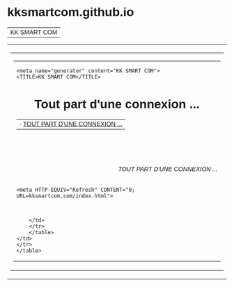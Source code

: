 # kksmartcom.github.io

 <html xmlns="http://www.w3.org/1999/xhtml" lang="en">

<head>
	<meta http-equiv="Content-Type" content="text/html; charset=utf-8" />
	<meta name="description" content="" />
	<meta name="keywords" content="" />
	<title>KK SMART COM</title>
	<style type="text/css">
	<!--

body {
margin: 0; padding: 0; margin-bottom: 15px; margin-top: 8px;
background: #77b;
}
body, td {
font: 14px "Trebuchet MS", Verdana, Arial, Helvetica, sans-serif;
}

#subTitle {
background: #000; color: #fff; padding: 4px; font-weight: bold;
}

#siteNavigation a, #siteNavigation .current {
font-weight: bold; color: #448;
}
#siteNavigation a:link { text-decoration: none; }
#siteNavigation a:visited { text-decoration: none; }

#siteNavigation .current { background-color: #ccd; }

#siteNavigation a:hover { text-decoration: none; background-color: #fff; color: #000; }
#siteNavigation a:active { text-decoration: none; background-color: #ccc; }

a:link { text-decoration: underline; color: #00f; }
a:visited { text-decoration: underline; color: #000; }
a:hover { text-decoration: underline; color: #c00; }
a:active { text-decoration: underline; }

#pageContent {
clear: both;
border-bottom: 6px solid #000;
padding: 10px; padding-top: 20px;
line-height: 1.65em;
background-image: url(backblue.gif);
background-repeat: no-repeat;
background-position: top right;
}

#pageContent, #siteNavigation {
background-color: #ccd;
}

.imgLeft { float: left; margin-right: 10px; margin-bottom: 10px; }
.imgRight { float: right; margin-left: 10px; margin-bottom: 10px; }

hr { height: 1px; color: #000; background-color: #000; margin-bottom: 15px; }

h1 { margin: 0; font-weight: bold; font-size: 2em; }
h2 { margin: 0; font-weight: bold; font-size: 1.6em; }
h3 { margin: 0; font-weight: bold; font-size: 1.3em; }
h4 { margin: 0; font-weight: bold; font-size: 1.18em; }

.blak { background-color: #000; }
.hide { display: none; }
.tableWidth { min-width: 400px; }

.tblRegular { border-collapse: collapse; }
.tblRegular td { padding: 6px; background-image: url(fade.gif); border: 2px solid #99c; }
.tblHeaderColor, .tblHeaderColor td { background: #99c; }
.tblNoBorder td { border: 0; }

// -->
</style>

</head>

<table width="76%" border="0" align="center" cellspacing="0" cellpadding="3" class="tableWidth">
	<tr>
	<td id="subTitle">KK SMART COM</td>
	</tr>
</table>
<table width="76%" border="0" align="center" cellspacing="0" cellpadding="0" class="tableWidth">
<tr class="blak">
<td>
	<table width="100%" border="0" align="center" cellspacing="1" cellpadding="0">
	<tr>
	<td colspan="6"> 
		<table width="100%" border="0" align="center" cellspacing="0" cellpadding="10">
		<tr> 
		<td id="pageContent">

    <meta name="generator" content="KK SMART COM">
    <TITLE>KK SMART COM</TITLE>

</HEAD>
<BODY>
<H1 ALIGN=Center>Tout part d'une connexion ...</H1>
	<TABLE BORDER="0" WIDTH="100%" CELLSPACING="1" CELLPADDING="0">
		<TR>
			<TD BACKGROUND="fade.gif">
				&middot;
					<A HREF="kksmartcom.com/index.html">
						TOUT PART D'UNE CONNEXION ...
					</A>		
			</TD>
		</TR>
	</TABLE>
	<BR>
	<BR>
	<BR>
  	<H6 ALIGN="RIGHT">
	<I>TOUT PART D'UNE CONNEXION ...</I>
	</H6>

    <meta HTTP-EQUIV="Refresh" CONTENT="0; URL=kksmartcom.com/index.html">



    	</td>
    	</tr>
    	</table>
    </td>
    </tr>
    </table>

</td>
</tr>
</table>


</body>

</html>
